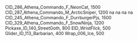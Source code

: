 CID_286_Athena_Commando_F_NeonCat, 1500
CID_287_Athena_Commando_M_ArcticSniper, 1200
na
na
na
na
CID_245_Athena_Commando_F_DurrburgerPjs, 1500
CID_329_Athena_Commando_F_SnowNinja, 1200
Pickaxe_ID_140_StreetGoth, 800
EID_WristFlick, 500
Glider_ID_113_Barbarian, 400
Wrap_006_Ice, 500